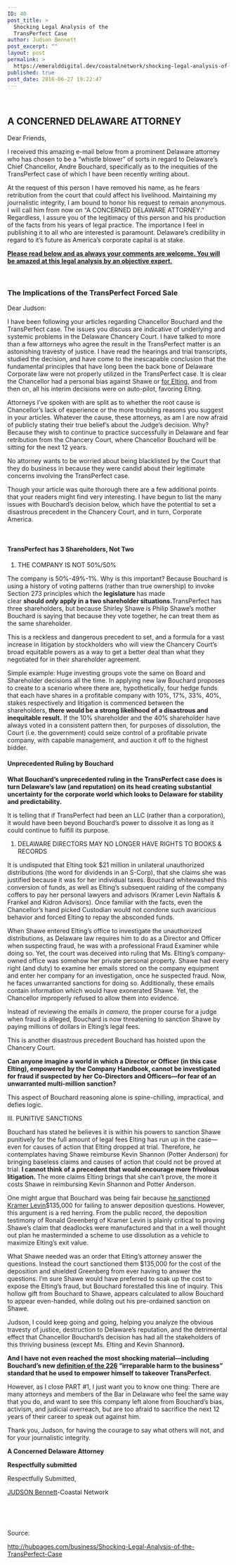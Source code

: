 ```yaml
---
ID: 40
post_title: >
  Shocking Legal Analysis of the
  TransPerfect Case
author: Judson Bennett
post_excerpt: ""
layout: post
permalink: >
  https://emeralddigital.dev/coastalnetwork/shocking-legal-analysis-of-the-transperfect-case/
published: true
post_date: 2016-06-27 19:22:47
---
```

&nbsp;
<h2><strong>A CONCERNED DELAWARE ATTORNEY</strong></h2>
Dear Friends,

I received this amazing e-mail below from a prominent Delaware attorney who has chosen to be a “whistle blower” of sorts in regard to Delaware’s Chief Chancellor, Andre Bouchard, specifically as to the inequities of the TransPerfect case of which I have been recently writing about.

At the request of this person I have removed his name, as he fears retribution from the court that could affect his livelihood. Maintaining my journalistic integrity, I am bound to honor his request to remain anonymous. I will call him from now on “A CONCERNED DELAWARE ATTORNEY.” Regardless, I assure you of the legitimacy of this person and his production of the facts from his years of legal practice. The importance I feel in publishing it to all who are interested is paramount. Delaware’s credibility in regard to it’s future as America’s corporate capital is at stake.

<strong><u>Please read below and as always your comments are welcome. You will be amazed at this legal analysis by an objective expert.</u></strong>

&nbsp;
<h3><strong>The Implications of the TransPerfect Forced Sale</strong></h3>
Dear Judson:

I have been following your articles regarding Chancellor Bouchard and the TransPerfect case. The issues you discuss are indicative of underlying and systemic problems in the Delaware Chancery Court. I have talked to more than a few attorneys who agree the result in the TransPerfect matter is an astonishing travesty of justice. I have read the hearings and trial transcripts, studied the decision, and have come to the inescapable conclusion that the fundamental principles that have long been the back bone of Delaware Corporate law were not properly utilized in the TransPerfect case. It is clear the Chancellor had a personal bias against Shawe or <a href="http://www.law360.com/articles/788618/trial-pros-kramer-levin-s-philip-kaufman">for Elting</a>, and from then on, all his interim decisions were on auto-pilot, favoring Elting.

Attorneys I’ve spoken with are split as to whether the root cause is Chancellor’s lack of experience or the more troubling reasons you suggest in your articles. Whatever the cause, these attorneys, as am I are now afraid of publicly stating their true belief’s about the Judge’s decision. Why? Because they wish to continue to practice successfully in Delaware and fear retribution from the Chancery Court, where Chancellor Bouchard will be sitting for the next 12 years.

No attorney wants to be worried about being blacklisted by the Court that they do business in because they were candid about their legitimate concerns involving the TransPerfect case.

Though your article was quite thorough there are a few additional points that your readers might find very interesting. I have begun to list the many issues with Bouchard’s decision below, which have the potential to set a disastrous precedent in the Chancery Court, and in turn, Corporate America.

&nbsp;
<h4><strong>TransPerfect has 3 Shareholders, Not Two</strong></h4>
<ol>
	<li>THE COMPANY IS NOT 50%/50%</li>
</ol>
The company is 50%-49%-1%. Why is this important? Because Bouchard is using a history of voting patterns (rather than true ownership) to invoke Section 273 principles which the <strong>legislature </strong>has made clear <strong>should <em>only </em>apply in a two shareholder situations.</strong>TransPerfect has three shareholders, but because Shirley Shawe is Philip Shawe’s mother Bouchard is saying that because they vote together, he can treat them as the same shareholder.

This is a reckless and dangerous precedent to set, and a formula for a vast increase in litigation by stockholders who will view the Chancery Court’s broad equitable powers as a way to get a better deal than what they negotiated for in their shareholder agreement.

Simple example: Huge investing groups vote the same on Board and Shareholder decisions all the time. In applying new law Bouchard proposes to create to a scenario where there are, hypothetically, four hedge funds that each have shares in a profitable company with 10%, 17%, 33%, 40%, stakes respectively and litigation is commenced between the shareholders, <strong>there would be a strong likelihood of a disastrous and inequitable result.</strong> If the 10% shareholder and the 40% shareholder have always voted in a consistent pattern then, for purposes of dissolution, the Court (i.e. the government) could seize control of a profitable private company, with capable management, and auction it off to the highest bidder.
<h4><strong>Unprecedented Ruling by Bouchard</strong></h4>
<strong>What Bouchard’s unprecedented ruling in the TransPerfect case does is turn Delaware’s law (and reputation) on its head creating substantial uncertainty for the corporate world which looks to Delaware for stability and predictability.</strong>

It is telling that if TransPerfect had been an LLC (rather than a corporation), it would have been beyond Bouchard’s power to dissolve it as long as it could continue to fulfill its purpose.
<ol>
	<li>DELAWARE DIRECTORS MAY NO LONGER HAVE RIGHTS TO BOOKS &amp; RECORDS</li>
</ol>
It is undisputed that Elting took $21 million in unilateral unauthorized distributions (the word for dividends in an S-Corp), that she claims she was justified because it was for her individual taxes. Bouchard whitewashed this conversion of funds, as well as Elting’s subsequent raiding of the company coffers to pay her personal lawyers and advisors (Kramer Levin Naftalis &amp; Frankel and Kidron Advisors). Once familiar with the facts, even the Chancellor’s hand picked Custodian would not condone such avaricious behavior and forced Elting to repay the absconded funds.

When Shawe entered Elting’s office to investigate the unauthorized distributions, as Delaware law requires him to do as a Director and Officer when suspecting fraud, he was with a professional Fraud Examiner while doing so. Yet, the court was deceived into ruling that Ms. Elting’s company-owned office was somehow her private personal property. Shawe had every right (and duty) to examine her emails stored on the company equipment and enter her company for an investigation, once he suspected fraud. Now, he faces unwarranted sanctions for doing so. Additionally, these emails contain information which would have exonerated Shawe. Yet, the Chancellor improperly refused to allow them into evidence.

Instead of reviewing the emails <em>in camera</em>, the proper course for a judge when fraud is alleged, Bouchard is now threatening to sanction Shawe by paying millions of dollars in Elting’s legal fees.

This is another disastrous precedent Bouchard has hoisted upon the Chancery Court.

<strong>Can anyone imagine a world in which a Director or Officer (in this case Elting), empowered by the Company Handbook, cannot be investigated for fraud if suspected by her Co-Directors and Officers—for fear of an unwarranted multi-million sanction?</strong>

This aspect of Bouchard reasoning alone is spine-chilling, impractical, and defies logic.

III. PUNITIVE SANCTIONS

Bouchard has stated he believes it is within his powers to sanction Shawe punitively for the full amount of legal fees Elting has run up in the case—even for causes of action that Elting dropped at trial. Therefore, he contemplates having Shawe reimburse Kevin Shannon (Potter Anderson) for bringing baseless claims and causes of action that could not be proved at trial. <strong>I cannot think of a precedent that would encourage more frivolous litigation. </strong>The more claims Elting brings that she can’t prove, the more it costs Shawe in reimbursing Kevin Shannon and Potter Anderson.

One might argue that Bouchard was being fair because <a href="http://www.law360.com/articles/610126/kramer-levin-hit-with-sanctions-for-misrepresentations">he sanctioned Kramer Levin</a>$135,000 for failing to answer deposition questions. However, this argument is a red herring. From the public record, the deposition testimony of Ronald Greenberg of Kramer Levin is plainly critical to proving Shawe’s claim that deadlocks were manufactured and that in a well thought out plan he masterminded a scheme to use dissolution as a vehicle to maximize Elting’s exit value.

What Shawe needed was an order that Elting’s attorney answer the questions. Instead the court sanctioned them $135,000 for the cost of the deposition and shielded Greenberg from ever having to answer the questions. I’m sure Shawe would have preferred to soak up the cost to expose the Elting’s fraud, but Bouchard forestalled this line of inquiry. This hollow gift from Bouchard to Shawe, appears calculated to allow Bouchard to appear even-handed, while doling out his pre-ordained sanction on Shawe.

Judson, I could keep going and going, helping you analyze the obvious travesty of justice, destruction to Delaware’s reputation, and the detrimental effect that Chancellor Bouchard’s decision has had all the stakeholders of this thriving business (except Ms. Elting and Kevin Shannon<strong>).</strong>

<strong>And I have not even reached the most shocking material—including Bouchard’s new </strong><a href="http://www.pepperlaw.com/publications/chancery-orders-sale-of-solvent-company-to-resolve-board-deadlock-2015-09-03/"><strong>definition of the 226</strong></a><strong> “irreparable harm to the business” standard that he used to empower himself to takeover TransPerfect.</strong>

However, as I close PART #1, I just want you to know one thing: There are many attorneys and members of the Bar in Delaware who feel the same way that you do, and want to see this company left alone from Bouchard’s bias, activism, and judicial overreach, but are too afraid to sacrifice the next 12 years of their career to speak out against him.

Thank you, Judson, for having the courage to say what others will not, and for your journalistic integrity.

<strong>A Concerned Delaware Attorney</strong>

<strong>Respectfully submitted</strong>

Respectfully Submitted,

<a href="mailto:pilotajb@verizon.net">JUDSON Bennett</a>-Coastal Network

&nbsp;

&nbsp;

Source:

<a href="http://hubpages.com/business/Shocking-Legal-Analysis-of-the-TransPerfect-Case">http://hubpages.com/business/Shocking-Legal-Analysis-of-the-TransPerfect-Case</a>

&nbsp;